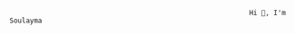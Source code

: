                                                                Hi 👋, I'm Soulayma

<!--
**soulayma-bouchiba/soulayma-bouchiba** is a ✨ _special_ ✨ repository because its `README.md` (this file) appears on your GitHub profile.

Here are some ideas to get you started:

- 🔭 I’m currently working on some projects with ReactJS, NodeJS, Express ...
- 🌱 I’m currently learning The Full-Stack Javascript
- 👯  I’m looking to collaborate with other content creators.
- 🤔 I’m looking for help with ...
- 💬 Ask me about ...
- 📫 How to reach me: ...
- 😄 Pronouns: ...
- ⚡ Fun fact: ...
-->
